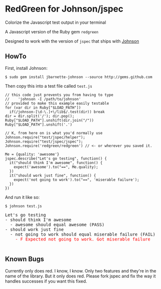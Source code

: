 # RedGreen for Johnson/jspec

Colorize the Javascript test output in your terminal

A Javascript version of the Ruby gem `redgreen`

Designed to work with the version of `jspec` that ships with [Johnson](http://github.com/jbarnette/johnson/)

## HowTo

  First, install Johnson:

    $ sudo gem install jbarnette-johnson --source http://gems.github.com

  Then copy this into a test file called `test.js`


    // this code just prevents you from having to type
    //    'johnson -I /path/to/johnson'
    // provided to make this example easily testable
    for (var dir in Ruby["$LOAD_PATH"])
      if(/johnson-[\d-\.]+\/lib$/.test(dir)) break
    dir = dir.split('/'); dir.pop();
    Ruby["$LOAD_PATH"].unshift(dir.join("/"))
    Ruby["$LOAD_PATH"].unshift('.')

    // K, from here on is what you'd normally use
    Johnson.require("test/jspec/helper");
    Johnson.require("test/jspec/jspec");
    Johnson.require('redgreen/redgreen') // <- or wherever you saved it.
  
    Me = {quality: 'awesome'}
    jspec.describe("Let's go testing", function() {
      it("should think I'm awesome", function() {
        expect('awesome').to("==", Me.quality);
      })
      it("should work just fine", function() {
        expect('not going to work').to("==", 'miserable failure');
      })
    })


And run it like so:
  
    $ johnson test.js

<pre>
Let's go testing
- should think I'm awesome
  - awesome should equal awesome (PASS)
- should work just fine
  - not going to work should equal miserable failure (FAIL)<div style="color: red">    - F Expected not going to work. Got miserable failure</div>
</pre>


## Known Bugs

Currently only does red.  I know, I know.  Only two features and they're in
the name of the library.  But it only does red.  Please fork jspec and fix the way it handles successes if you want this fixed.